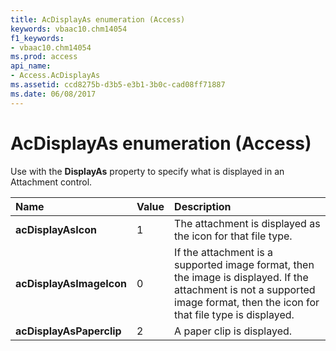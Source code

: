 ```yaml
---
title: AcDisplayAs enumeration (Access)
keywords: vbaac10.chm14054
f1_keywords:
- vbaac10.chm14054
ms.prod: access
api_name:
- Access.AcDisplayAs
ms.assetid: ccd8275b-d3b5-e3b1-3b0c-cad08ff71887
ms.date: 06/08/2017
---
```



# AcDisplayAs enumeration (Access)

Use with the  **DisplayAs** property to specify what is displayed in an Attachment control.



|Name|Value|Description|
|:-----|:-----|:-----|
|**acDisplayAsIcon**|1|The attachment is displayed as the icon for that file type.|
|**acDisplayAsImageIcon**|0|If the attachment is a supported image format, then the image is displayed. If the attachment is not a supported image format, then the icon for that file type is displayed.|
|**acDisplayAsPaperclip**|2|A paper clip is displayed.|

